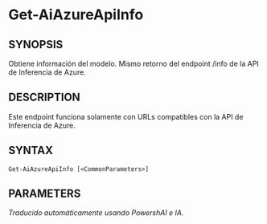 ﻿---
external help file: powershai-help.xml
schema: 2.0.0
powershai: true
---

# Get-AiAzureApiInfo

## SYNOPSIS <!--!= @#Synop !-->
Obtiene información del modelo. Mismo retorno del endpoint /info de la API de Inferencia de Azure.

## DESCRIPTION <!--!= @#Desc !-->
Este endpoint funciona solamente con URLs compatibles con la API de Inferencia de Azure.

## SYNTAX <!--!= @#Syntax !-->

```
Get-AiAzureApiInfo [<CommonParameters>]
```

## PARAMETERS <!--!= @#Params !-->


<!--PowershaiAiDocBlockStart-->
_Traducido automáticamente usando PowershAI e IA._
<!--PowershaiAiDocBlockEnd-->
